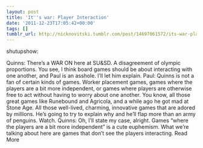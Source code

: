 ```yaml
---
layout: post
title: 'It''s war: Player Interaction'
date: '2011-12-23T17:05:42+00:00'
tags: []
tumblr_url: http://nicknovitski.tumblr.com/post/14697061572/its-war-player-interaction
---
```

shutupshow:


Quinns: There’s a WAR ON here at SU&SD. A disagreement of olympic  proportions. You see, I think board games should be about  interacting with one another, and Paul is an asshole. I’ll let him explain. Paul: Quinns is not a fan of certain kinds of games. Worker placement games, games where the players are a bit more independent, or games where players are otherwise free to act without having to worry about one another. You know, all those great games like Runebound and Agricola, and  a while ago he got mad at Stone Age. All those well-lived,  charming, innovative games that are adored by millions. He’s going to  try to explain why and he’ll flap more than an army of penguins. Watch. Quinns: Oh, I’ll state my case, alright. Games  “where the players are a bit more independent” is a cute  euphemism.  What we’re talking about here are games that don’t see the  players  interacting.
Read More
